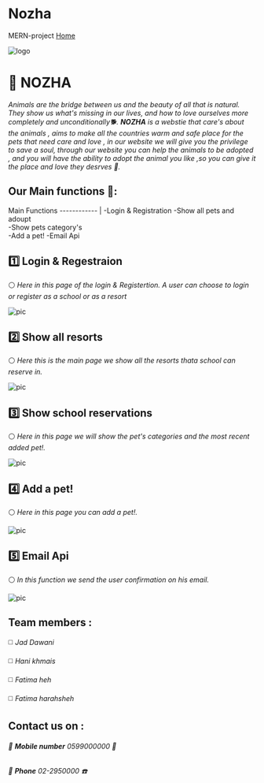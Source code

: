 # Nozha
MERN-project
[Home](http://localhost:8080/)


![logo](https://cdn.discordapp.com/attachments/872084511721156639/874284069100339240/Group_15.png)

# 🚩 NOZHA
 *Animals are the bridge between us and the beauty of all that is natural. They show us what's missing in our lives, 
and how to love ourselves more completely and unconditionally🐕.
**NOZHA** is a webstie that care's about the animals , aims to make all the countries warm and safe place for the pets that need care and love , 
in our website we will give you the privilege to save a soul, through our website you can help the animals to be adopted ,
and you will have the ability to adopt the animal you like ,so you can give it the place and love they desrves 🏩.*


## Our Main functions  🐪:
Main Functions 
------------ | 
-Login & Registration 
-Show all pets and adoupt        
-Show  pets category's  
-Add a pet!
-Email Api




##  1️⃣  Login & Regestraion 
⚪ *Here in this page of the login & Registertion.*
*A user can choose to login or register as a school or as a resort*

![pic](https://cdn.discordapp.com/attachments/872084511721156642/874277606294433802/Dribbble_Shot_HD_2.png)


## 2️⃣ Show all resorts
⚪ *Here this is the main page we show all the resorts thata school can reserve in.*


![pic](https://cdn.discordapp.com/attachments/872084511721156642/874277614049710130/Dribbble_Shot_HD.png)



## 3️⃣ Show  school reservations
⚪ *Here in this page we will show the pet's categories and the most recent added pet!.*


![pic](https://media.discordapp.net/attachments/854306930238291979/861968617166602250/in8yr_hse_irjrfe.JPG?width=752&height=369)





## 4️⃣ Add a pet!
⚪ *Here in this page you can add a pet!.*


![pic](https://media.discordapp.net/attachments/854306930238291979/861968146982240276/zmzedjfnfdkjfnsdkjfED.JPG?width=747&height=369)






## 5️⃣ Email Api
⚪ *In this function we send the user confirmation on his email.*


![pic](https://media.discordapp.net/attachments/854310343722795019/861980562242535424/Screenshot_20210706-174250_Gmail.jpg?width=175&height=369)










## Team members :
◻️ *Jad Dawani* 

◻️ *Hani khmais*

◻️ *Fatima heh*

◻️ *Fatima harahsheh*


## Contact us on :
###### 🔻 **Mobile number** 0599000000 📱
###### 🔻 **Phone**       02-2950000    ☎️

